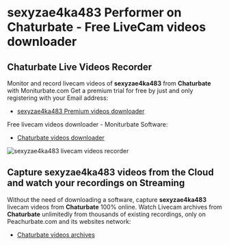 # sexyzae4ka483 Performer on Chaturbate - Free LiveCam videos downloader

## Chaturbate Live Videos Recorder

Monitor and record livecam videos of **sexyzae4ka483** from **Chaturbate** with Moniturbate.com
Get a premium trial for free by just and only registering with your Email address:
* [sexyzae4ka483 Premium videos downloader](https://moniturbate.com/request-demo-licence-key.html)

Free livecam videos downloader - Moniturbate Software:
* [Chaturbate videos downloader](https://moniturbate.com/moniturbate-download-software.html)

![sexyzae4ka483 livecam videos recorder](https://peachurnet.com/templates/moniturbate-software.png)


## Capture sexyzae4ka483 videos from the Cloud and watch your recordings on Streaming

Without the need of downloading a software, capture **sexyzae4ka483** livecam videos from **Chaturbate** 100% online.
Watch Livecam archives from **Chaturbate** unlimitedly from thousands of existing recordings, only on Peachurbate.com and its websites network:
* [Chaturbate videos archives](https://peachurnet.com/)